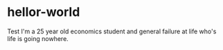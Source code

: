 # hellor-world
Test
I'm a 25 year old economics student and general failure at life who's life is going nowhere. 
